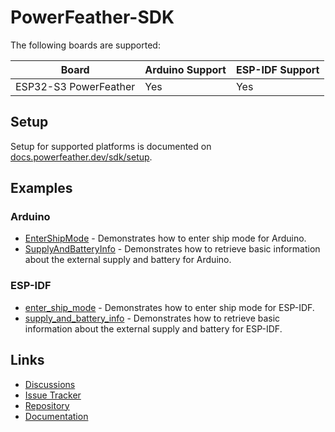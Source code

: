# PowerFeather-SDK

The following boards are supported:

| Board                 | Arduino Support | ESP-IDF Support   |
|-----------------------|-----------------|-------------------|
| ESP32-S3 PowerFeather | Yes             | Yes               |

## Setup

Setup for supported platforms is documented on [docs.powerfeather.dev/sdk/setup](https://docs.powerfeather.dev/sdk/setup).

## Examples

### Arduino

- [EnterShipMode](https://github.com/PowerFeather/powerfeather-sdk/tree/main/examples/EnterShipMode) - Demonstrates how to enter ship mode for Arduino.
- [SupplyAndBatteryInfo](https://github.com/PowerFeather/powerfeather-sdk/tree/main/examples/SupplyAndBatteryInfo) - Demonstrates how to retrieve basic information about the external supply and battery for Arduino.

### ESP-IDF

- [enter_ship_mode](https://github.com/PowerFeather/powerfeather-sdk/tree/main/examples/enter_enter_ship_mode) - Demonstrates how to enter ship mode for ESP-IDF.
- [supply_and_battery_info](https://github.com/PowerFeather/powerfeather-sdk/tree/main/examples/supply_and_battery_info) - Demonstrates how to retrieve basic information about the external supply and battery for ESP-IDF.


## Links

- [Discussions](https://forum.powerfeather.dev/t/firmware-sdk)
- [Issue Tracker](https://github.com/PowerFeather/powerfeather-sdk/issues)
- [Repository](https://github.com/PowerFeather/powerfeather-sdk.git)
- [Documentation](https://docs.powerfeather.dev/category/sdk)
